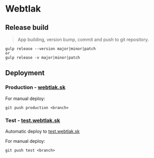# Webtlak

## Release build
> App building, version bump, commit and push to git repository.

```
gulp release --version major|minor|patch
or
gulp release -v major|minor|patch
```

## Deployment

### Production - [webtlak.sk](http://webtlak.sk)

For manual deploy:
```
git push production <branch>
```

### Test - [test.webtlak.sk](http://test.webtlak.sk/)
Automatic deploy to [test.webtlak.sk](http://test.webtlak.sk/)

For manual deploy:
```
git push test <branch>
```